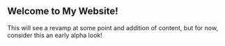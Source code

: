## Welcome to My Website!

This will see a revamp at some point and addition of content, but for now, consider this an early alpha look!
